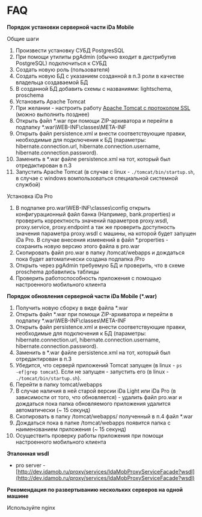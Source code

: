 # FAQ

**Порядок установки серверной части iDa Mobile**

Общие шаги

1. Произвести установку СУБД PostgresSQL
2. При помощи утилиты pgAdmin (обычно входит в дистрибутив PostgreSQL) подключиться к СУБД
3. Создать новую роль (пользователя)
4. Создать новую БД с указанием созданной в п.3 роли в качестве владельца создаваемой БД
5. В созданной БД добавить схемы с названиями: lightschema, proschema
6. Установить Apache Tomcat
7. При желании - настроить работу [Apache Tomcat с протоколом SSL](http://habrahabr.ru/post/134453/) (можно выполнить позднее)
8. Открыть файл *.war при помощи ZIP-архиватора и перейти в подпапку *.war\WEB-INF\classes\META-INF
9. Открыть файл persistence.xml и внести соответствующие правки, необходимые для подключения к БД (параметры: hibernate.connection.url, hibernate.connection.username, hibernate.connection.password).
10. Заменить в *.war файле persistence.xml на тот, который был отредактирован в п.3
11. Запустить Apache Tomcat (в случае с linux - <code>./tomcat/bin/startup.sh</code>, в случае с windows вомпользоваться специальной системной службой)

Установка iDa Pro

1. В подпапке pro.war\WEB-INF\classes\config открыть конфигурационный файл банка (Например, bank.properties) и проверить корректность значений параметров proxy.wsdl, proxy.service, proxy.endpoint а так же проверить доступность значения параметра proxy.wsdl с машины, на которой будет запущен iDa Pro. В случае внесения изменений в файл *.properties - сохранить новую версию этого файла в pro.war
2. Скопировать файл pro.war в папку /tomcat/webapps и дождаться пока будет автоматически создана подпапка /Pro
3. Открыть через pgAdmin требуемую БД и проверить, что в схеме proschema добавились таблицы
4. Проверить работоспособность приложения с помощью настроенного мобильного клиента

**Порядок обновления серверной части iDa Mobile (*.war)**

1. Получить новую сборку в виде файла *.war
2. Открыть файл *.war при помощи ZIP-архиватора и перейти в подпапку *.war\WEB-INF\classes\META-INF
3. Открыть файл persistence.xml и внести соответствующие правки, необходимые для подключения к БД (параметры: hibernate.connection.url, hibernate.connection.username, hibernate.connection.password).
4. Заменить в *.war файле persistence.xml на тот, который был отредактирован в п.3
5. Убедится, что серверй приложений Tomcat запущен (в linux - <code>ps -ef|grep tomcat</code>). Если не запущен - запустить его (в linux - <code>./tomcat/bin/startup.sh</code>).
6. Перейти в папку tomcat/webapps
7. В случае наличия в ней старой версии iDa Light или iDa Pro (в зависимости от того, что обновляется) - удалить файл pro.war и дождаться пока папка обновляемого приложения удалится автоматически (~ 15 секунд)
8. Скопировать в папку /tomcat/webapps/ полученный в п.4 файл *.war
9. Дождаться пока в папке /tomcat/webapps появится папка с наименованием приложения (~ 15 секунд)
10. Осуществить проверку работы приложения при помощи настроенного мобильного клиента

**Эталонная wsdl**

- pro server - [http://dev.idamob.ru/proxy/services/IdaMobProxyServiceFacade?wsdl](http://dev.idamob.ru/proxy/services/IdaMobProxyServiceFacade?wsdl)

**Рекомендация по развертыванию нескольких серверов на одной машине**

Используйте nginx
